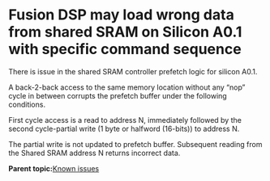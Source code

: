 # Fusion DSP may load wrong data from shared SRAM on Silicon A0.1 with specific command sequence

There is issue in the shared SRAM controller prefetch logic for silicon A0.1.

A back-2-back access to the same memory location without any “nop” cycle in between corrupts the prefetch buffer under the following conditions.

First cycle access is a read to address N, immediately followed by the second cycle-partial write \(1 byte or halfword \(16-bits\)\) to address N.

The partial write is not updated to prefetch buffer. Subsequent reading from the Shared SRAM address N returns incorrect data.



**Parent topic:**[Known issues](../topics/known_issues.md)

